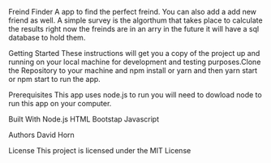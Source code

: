Freind Finder
A app to find the perfect freind. You can also add a add new friend as well. A simple survey is the algorthum that takes place to calculate the results right now the freinds are in an arry in the future it will have a sql database to hold them. 

Getting Started
These instructions will get you a copy of the project up and running on your local machine for development and testing purposes.Clone the Repository to your machine and npm install or yarn and then yarn start or npm start to run the app.

Prerequisites
This app uses node.js to run you will need to dowload node to run this app on your computer.

Built With
Node.js
HTML
Bootstap
Javascript

Authors
David Horn

License
This project is licensed under the MIT License 

